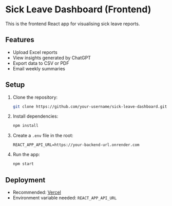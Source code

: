 # Sick Leave Dashboard (Frontend)

This is the frontend React app for visualising sick leave reports.

## Features
- Upload Excel reports
- View insights generated by ChatGPT
- Export data to CSV or PDF
- Email weekly summaries

## Setup

1. Clone the repository:
   ```bash
   git clone https://github.com/your-username/sick-leave-dashboard.git
   ```

2. Install dependencies:
   ```bash
   npm install
   ```

3. Create a `.env` file in the root:
   ```env
   REACT_APP_API_URL=https://your-backend-url.onrender.com
   ```

4. Run the app:
   ```bash
   npm start
   ```

## Deployment
- Recommended: [Vercel](https://vercel.com)
- Environment variable needed: `REACT_APP_API_URL`
